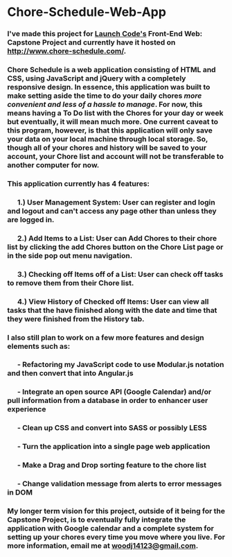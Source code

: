# Chore-Schedule-Web-App

### I've made this project for [Launch Code's](https://www.launchcode.org) Front-End Web: Capstone Project and currently have it hosted on http://www.chore-schedule.com/.

### __Chore Schedule__ is a web application consisting of __HTML and CSS__, using __JavaScript and jQuery__ with a __completely responsive design__.  In essence, this application was built to make setting aside the time to do your daily chores _more convenient and less of a hassle to manage_.  For now, this means having a To Do list with the Chores for your day or week but eventually, it will mean much more.  One current caveat to this program, however, is that this application will only save your data on your local machine through __local storage__.  So, though all of your chores and history will be saved to your account, your Chore list and account will not be transferable to another computer for now. 


### This application currently has 4 features:  
### &nbsp;&nbsp;&nbsp;&nbsp;&nbsp;&nbsp;1.) User Management System: User can register and login and logout and can't access any page other than unless they are logged in.  
### &nbsp;&nbsp;&nbsp;&nbsp;&nbsp;&nbsp;2.) Add Items to a List: User can Add Chores to their chore list by clicking the add Chores button on the Chore List page or in the side pop out menu navigation.  
### &nbsp;&nbsp;&nbsp;&nbsp;&nbsp;&nbsp;3.) Checking off Items off of a List:  User can check off tasks to remove them from their Chore list.  
### &nbsp;&nbsp;&nbsp;&nbsp;&nbsp;&nbsp;4.) View History of Checked off Items: User can view all tasks that the have finished along with the date and time that they were finished from the History tab.


### I also still plan to work on a few more features and design elements such as:  
### &nbsp;&nbsp;&nbsp;&nbsp;&nbsp;&nbsp;\- Refactoring my JavaScript code to use Modular.js notation and then convert that into Angular.js  
### &nbsp;&nbsp;&nbsp;&nbsp;&nbsp;&nbsp;\- Integrate an open source API (Google Calendar) and/or pull information from a database in order to enhancer user experience       
### &nbsp;&nbsp;&nbsp;&nbsp;&nbsp;&nbsp;\- Clean up CSS and convert into SASS or possibly LESS      
### &nbsp;&nbsp;&nbsp;&nbsp;&nbsp;&nbsp;\- Turn the application into a single page web application      
### &nbsp;&nbsp;&nbsp;&nbsp;&nbsp;&nbsp;\- Make a Drag and Drop sorting feature to the chore list      
### &nbsp;&nbsp;&nbsp;&nbsp;&nbsp;&nbsp;\- Change validation message from alerts to error messages in DOM   

### My longer term vision for this project, outside of it being for the Capstone Project, is to eventually fully integrate the application with Google calendar and a complete system for setting up your chores every time you move where you live. For more information, email me at woodj14123@gmail.com.
